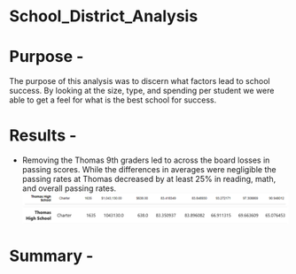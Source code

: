 # School_District_Analysis
# Purpose - 
The purpose of this analysis was to discern what factors lead to school success. By looking at the
size, type, and spending per student we were able to get a feel for what is the best school for success.

# Results -
* Removing the Thomas 9th graders led to across the board losses in passing scores. While the differences in averages
were negligible the passing rates at Thomas decreased by at least 25% in reading, math, and overall passing rates.
![Original](https://github.com/peterthepage/School_District_Analysis/blob/main/Resources/thomas_original.PNG)
![Revised](https://github.com/peterthepage/School_District_Analysis/blob/main/Resources/Thomas_revised.PNG)

# Summary - 

